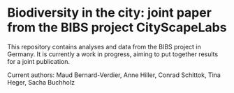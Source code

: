 # Biodiversity in the city: joint paper from the BIBS project CityScapeLabs

This repository contains analyses and data from the BIBS project in Germany.
It is currently a work in progress, aiming to put together results for a joint publication.

Current authors:
Maud Bernard-Verdier, Anne Hiller, Conrad Schittok, Tina Heger, Sacha Buchholz

